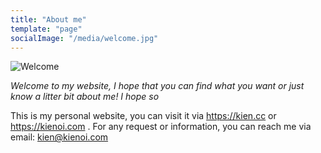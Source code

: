 ```yaml
---
title: "About me"
template: "page"
socialImage: "/media/welcome.jpg"
---
```


![Welcome](/media/welcome.jpg)

*Welcome to my website, I hope that you can find what you want or just know a litter bit about me! I hope so*

This is my personal website, you can visit it via https://kien.cc or https://kienoi.com . For any request or information, you can reach me via email: kien@kienoi.com
